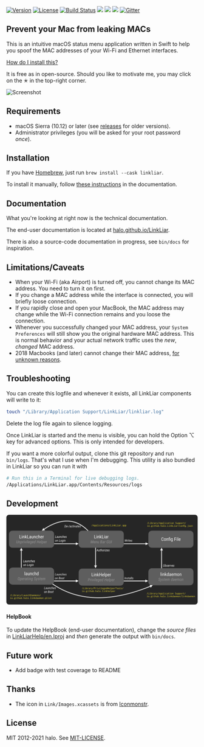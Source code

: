 [![Version](https://img.shields.io/github/release/halo/LinkLiar.svg?style=flat&label=version)](https://github.com/halo/LinkLiar/releases)
[![License](https://img.shields.io/badge/license-MIT-blue.svg?style=flat)](https://github.com/halo/LinkLiar/blob/master/LICENSE.md)
[![Build Status](https://travis-ci.org/halo/LinkLiar.svg?branch=master)](https://travis-ci.org/halo/LinkLiar)
[![](https://img.shields.io/github/issues-raw/halo/LinkLiar.svg)](https://github.com/halo/linkliar/issues)
[![](https://img.shields.io/github/issues-closed-raw/halo/LinkLiar.svg)](https://github.com/halo/linkliar/issues?q=is%3Aissue+is%3Aclosed)
[![](https://img.shields.io/github/last-commit/halo/LinkLiar.svg)](https://github.com/halo/LinkLiar/commits/master)
[![Gitter](https://badges.gitter.im/Join%20Chat.svg)](https://gitter.im/halo/LinkLiar)

## Prevent your Mac from leaking MACs

This is an intuitive macOS status menu application written in Swift to help you spoof the MAC addresses of your Wi-Fi and Ethernet interfaces.

[How do I install this?](#installation)

It is free as in open-source. Should you like to motivate me, you may click on the ✭ in the top-right corner.

![Screenshot](https://cdn.rawgit.com/halo/LinkLiar/master/docs/screenshot_3.0.1.png)

## Requirements

* macOS Sierra (10.12) or later (see [releases](https://github.com/halo/LinkLiar/releases) for older versions).
* Administrator privileges (you will be asked for your root password *once*).

## Installation

If you have [Homebrew](https://brew.sh), just run `brew install --cask linkliar`.

To install it manually, follow [these instructions](http://halo.github.io/LinkLiar/installation.html) in the documentation.

## Documentation

What you're looking at right now is the technical documentation.

The end-user documentation is located at [halo.github.io/LinkLiar](http://halo.github.io/LinkLiar).

There is also a source-code documentation in progress, see `bin/docs` for inspiration.

## Limitations/Caveats

* When your Wi-Fi (aka Airport) is turned off, you cannot change its MAC address. You need to turn it on first.
* If you change a MAC address while the interface is connected, you will briefly loose connection.
* If you rapidly close and open your MacBook, the MAC address may change while the Wi-Fi connection remains and you loose the connection.
* Whenever you successfully changed your MAC address, your `System Preferences` will still show you the original hardware MAC address.
  This is normal behavior and your actual network traffic uses the *new*, *changed* MAC address.
* 2018 Macbooks (and later) cannot change their MAC address, [for unknown reasons](https://github.com/feross/SpoofMAC/issues/87#issuecomment-485280175).

## Troubleshooting

You can create this logfile and whenever it exists, all  LinkLiar components will write to it:

```bash
touch "/Library/Application Support/LinkLiar/linkliar.log"
```

Delete the log file again to silence logging.

Once LinkLiar is started and the menu is visible, you can hold the Option ⌥ key for advanced options. This is only intended for developers.

If you want a more colorful output, clone this git repository and run `bin/logs`.
That's what I use when I'm debugging.
This utility is also bundled in LinkLiar so you can run it with

```bash
# Run this in a Terminal for live debugging logs.
/Applications/LinkLiar.app/Contents/Resources/logs
```

## Development

![](./docs/modules_20211004c.svg)

#### HelpBook

To update the HelpBook (end-user documentation), change the *source files* in [LinkLiarHelp/en.lproj](https://github.com/halo/LinkLiar/tree/master/LinkLiarHelp/en.lproj) and *then* generate the output with `bin/docs`.

## Future work

* Add badge with test coverage to README

## Thanks

* The icon in `Link/Images.xcassets` is from [Iconmonstr](http://iconmonstr.com).

## License

MIT 2012-2021 halo. See [MIT-LICENSE](https://github.com/halo/LinkLiar/blob/master/LICENSE.md).
